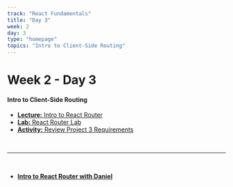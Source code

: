 ```yaml
---
track: "React Fundamentals"
title: "Day 3"
week: 2
day: 3
type: "homepage"
topics: "Intro to Client-Side Routing"
---
```



# Week 2 - Day 3

#### Intro to Client-Side Routing

- [**Lecture:** Intro to React Router](/react-fundamentals/week-2/day-3/lecture-materials/intro-to-react-router/)
- [**Lab:** React Router Lab](/react-fundamentals/week-2/day-3/labs/react-router-lab/)
- [**Activity:** Review Project 3 Requirements](https://seir-curiosity.netlify.app/unit-projects/unit-three-project-requirements/)

<br>
<hr>
<br>

- [**Intro to React Router with Daniel**](https://generalassembly.zoom.us/rec/share/FzBq4ta1ewD4Wx-p6y7R0-AVPQEycqpgnN_g9Vyn_yNRDdy5rBfjnD6cKYbBJqSz.jWB9l0RZGDQPR02A?startTime=1606921222000)



